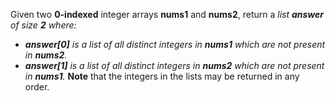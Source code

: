 Given two **0-indexed** integer arrays **nums1** and **nums2**, return a <em>list **answer** of size **2** where:</em>

- <em>**answer[0]** is a list of all distinct integers in **nums1** which are not present in **nums2**.</em>
- <em>**answer[1]** is a list of all distinct integers in **nums2** which are not present in **nums1**.</em>
**Note** that the integers in the lists may be returned in any order.